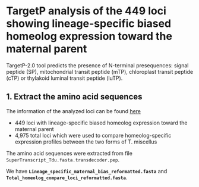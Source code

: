 # TargetP analysis of the 449 loci showing lineage-specific biased homeolog expression toward the maternal parent

TargetP-2.0 tool predicts the presence of N-terminal presequences: signal peptide (SP), mitochondrial transit peptide (mTP), chloroplast transit peptide (cTP) or thylakoid luminal transit peptide (luTP).

## 1. Extract the amino acid sequences
The information of the analyzed loci can be found [here](https://github.com/GatorShan/Tragopogon-Inflorescence-RNA-seq-Analysis/tree/master/Polyploid_alignment/Homeolog-specific-expression_Tms-Tml_Compare)
  - 449 loci with lineage-specific biased homeolog expression toward the maternal parent 
  - 4,975 total loci which were used to compare homeolog-specific expression profiles between the two forms of T. miscellus

The amino acid sequences were extracted from file `SuperTranscript_Tdu.fasta.transdecoder.pep`.

We have **`Lineage_specific_maternal_bias_reformatted.fasta`** and **`Total_homeolog_compare_loci_reformatted.fasta`**.

